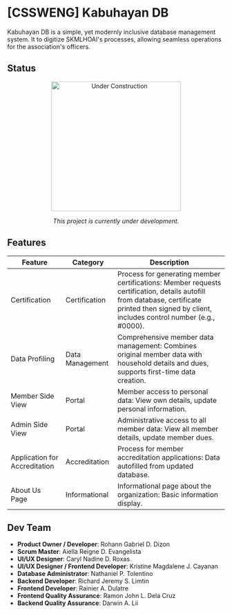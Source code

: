 # [CSSWENG] Kabuhayan DB

Kabuhayan DB is a simple, yet modernly inclusive database management system. It to digitize SKMLHOAI's processes, allowing seamless operations for the association's officers.

## Status
<p align="center">
  <img src="https://media.tenor.com/42bcTn0iuVgAAAAi/under-construction-pikachu.gif" alt="Under Construction" width="300">
</p>
<p align="center" ><i>This project is currently under development.</i></p>



## Features

| Feature                   | Category        | Description                                                                 |
|---------------------------|-----------------|-----------------------------------------------------------------------------|
| Certification             | Certification   | Process for generating member certifications: Member requests certification, details autofill from database, certificate printed then signed by client, includes control number (e.g., #0000). |
| Data Profiling            | Data Management | Comprehensive member data management: Combines original member data with household details and dues, supports first-time data creation. |
| Member Side View          | Portal   | Member access to personal data: View own details, update personal information. |
| Admin Side View           | Portal    | Administrative access to all member data: View all member details, update member dues.         |
| Application for Accreditation | Accreditation | Process for member accreditation applications: Data autofilled from updated database. |
| About Us Page             | Informational   | Informational page about the organization: Basic information display.       |


## Dev Team
- **Product Owner / Developer**: Rohann Gabriel D. Dizon
- **Scrum Master**: Aiella Reigne D. Evangelista
- **UI/UX Designer**: Caryl Nadine D. Roxas
- **UI/UX Designer / Frontend Developer**: Kristine Magdalene J. Cayanan
- **Database Administrator**: Nathaniel P. Tolentino
- **Backend Developer**: Richard Jeremy S. Limtin
- **Frontend Developer**: Rainier A. Dulatre
- **Frontend Quality Assurance**: Ramon John L. Dela Cruz
- **Backend Quality Assurance**: Darwin A. Lii

